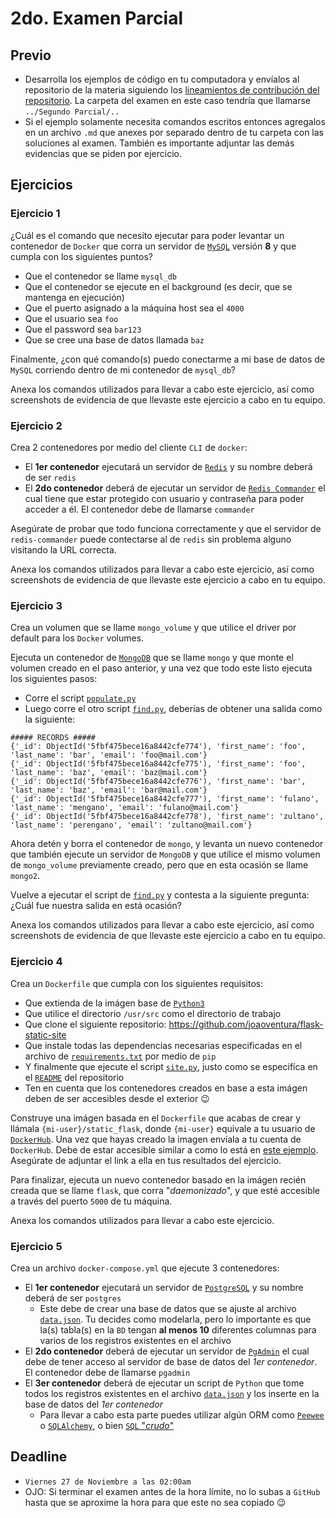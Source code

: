 # 2do. Examen Parcial

## Previo

- Desarrolla los ejemplos de código en tu computadora y envíalos al repositorio de la materia siguiendo los [lineamientos de contribución del repositorio](https://github.com/AnhellO/DAS_Sistemas#contributing). La carpeta del examen en este caso tendría que llamarse `../Segundo Parcial/..`
- Si el ejemplo solamente necesita comandos escritos entonces agregalos en un archivo `.md` que anexes por separado dentro de tu carpeta con las soluciones al examen. También es importante adjuntar las demás evidencias que se piden por ejercicio.

## Ejercicios

### Ejercicio 1

¿Cuál es el comando que necesito ejecutar para poder levantar un contenedor de `Docker` que corra un servidor de [`MySQL`](https://hub.docker.com/_/mysql) versión **8** y que cumpla con los siguientes puntos?

- Que el contenedor se llame `mysql_db`
- Que el contenedor se ejecute en el background (es decir, que se mantenga en ejecución)
- Que el puerto asignado a la máquina host sea el `4000`
- Que el usuario sea `foo`
- Que el password sea `bar123`
- Que se cree una base de datos llamada `baz`

Finalmente, ¿con qué comando(s) puedo conectarme a mi base de datos de `MySQL` corriendo dentro de mi contenedor de `mysql_db`?

Anexa los comandos utilizados para llevar a cabo este ejercicio, así como screenshots de evidencia de que llevaste este ejercicio a cabo en tu equipo.

### Ejercicio 2

Crea 2 contenedores por medio del cliente `CLI` de `docker`:

- El **1er contenedor** ejecutará un servidor de [`Redis`](https://hub.docker.com/_/redis) y su nombre deberá de ser `redis`
- El **2do contenedor** deberá de ejecutar un servidor de [`Redis Commander`](https://hub.docker.com/r/rediscommander/redis-commander) el cual tiene que estar protegido con usuario y contraseña para poder acceder a él. El contenedor debe de llamarse `commander`

Asegúrate de probar que todo funciona correctamente y que el servidor de `redis-commander` puede contectarse al de `redis` sin problema alguno visitando la URL correcta.

Anexa los comandos utilizados para llevar a cabo este ejercicio, así como screenshots de evidencia de que llevaste este ejercicio a cabo en tu equipo.

### Ejercicio 3

Crea un volumen que se llame `mongo_volume` y que utilice el driver por default para los `Docker` volumes.

Ejecuta un contenedor de [`MongoDB`](https://hub.docker.com/_/mongo) que se llame `mongo` y que monte el volumen creado en el paso anterior, y una vez que todo este listo ejecuta los siguientes pasos:

- Corre el script [`populate.py`](ejercicio-3/populate.py)
- Luego corre el otro script [`find.py`](ejercicio-3/find.py), deberías de obtener una salida como la siguiente:

``` shell
##### RECORDS #####
{'_id': ObjectId('5fbf475bece16a8442cfe774'), 'first_name': 'foo', 'last_name': 'bar', 'email': 'foo@mail.com'}
{'_id': ObjectId('5fbf475bece16a8442cfe775'), 'first_name': 'foo', 'last_name': 'baz', 'email': 'baz@mail.com'}
{'_id': ObjectId('5fbf475bece16a8442cfe776'), 'first_name': 'bar', 'last_name': 'baz', 'email': 'bar@mail.com'}
{'_id': ObjectId('5fbf475bece16a8442cfe777'), 'first_name': 'fulano', 'last_name': 'mengano', 'email': 'fulano@mail.com'}
{'_id': ObjectId('5fbf475bece16a8442cfe778'), 'first_name': 'zultano', 'last_name': 'perengano', 'email': 'zultano@mail.com'}
```

Ahora detén y borra el contenedor de `mongo`, y levanta un nuevo contenedor que también ejecute un servidor de `MongoDB` y que utilice el mismo volumen de `mongo_volume` previamente creado, pero que en esta ocasión se llame `mongo2`.

Vuelve a ejecutar el script de [`find.py`](ejercicio-3/find.py) y contesta a la siguiente pregunta: ¿Cuál fue nuestra salida en está ocasión?

Anexa los comandos utilizados para llevar a cabo este ejercicio, así como screenshots de evidencia de que llevaste este ejercicio a cabo en tu equipo.

### Ejercicio 4

Crea un `Dockerfile` que cumpla con los siguientes requisitos:

- Que extienda de la imágen base de [`Python3`](https://hub.docker.com/_/python)
- Que utilice el directorio `/usr/src` como el directorio de trabajo
- Que clone el siguiente repositorio: <https://github.com/joaoventura/flask-static-site>
- Que instale todas las dependencias necesarias especificadas en el archivo de [`requirements.txt`](https://github.com/joaoventura/flask-static-site/blob/master/requirements.txt) por medio de `pip`
- Y finalmente que ejecute el script [`site.py`](https://github.com/joaoventura/flask-static-site/blob/master/site.py), justo como se especifíca en el [`README`](https://github.com/joaoventura/flask-static-site#development--building) del repositorio
- Ten en cuenta que los contenedores creados en base a esta imágen deben de ser accesibles desde el exterior :wink:

Construye una imágen basada en el `Dockerfile` que acabas de crear y llámala `{mi-user}/static_flask`, donde `{mi-user}` equivale a tu usuario de [`DockerHub`](https://hub.docker.com/). Una vez que hayas creado la imagen envíala a tu cuenta de `DockerHub`. Debe de estar accesible similar a como lo está en [este ejemplo](https://hub.docker.com/repository/docker/anhellojz/static_flask/). Asegúrate de adjuntar el link a ella en tus resultados del ejercicio.

Para finalizar, ejecuta un nuevo contenedor basado en la imágen recién creada que se llame `flask`, que corra "_daemonizado_", y que esté accesible a través del puerto `5000` de tu máquina.

Anexa los comandos utilizados para llevar a cabo este ejercicio.

### Ejercicio 5

Crea un archivo `docker-compose.yml` que ejecute 3 contenedores:

- El **1er contenedor** ejecutará un servidor de [`PostgreSQL`](https://hub.docker.com/_/postgres) y su nombre deberá de ser `postgres`
  - Este debe de crear una base de datos que se ajuste al archivo [`data.json`](ejercicio-5/data.json). Tu decides como modelarla, pero lo importante es que la(s) tabla(s) en la `BD` tengan **al menos 10** diferentes columnas para varios de los registros existentes en el archivo
- El **2do contenedor** deberá de ejecutar un servidor de [`PgAdmin`](https://hub.docker.com/r/dpage/pgadmin4/) el cual debe de tener acceso al servidor de base de datos del _1er contenedor_. El contenedor debe de llamarse `pgadmin`
- El **3er contenedor** deberá de ejecutar un script de `Python` que tome todos los registros existentes en el archivo [`data.json`](ejercicio-5/data.json) y los inserte en la base de datos del _1er contenedor_
  - Para llevar a cabo esta parte puedes utilizar algún ORM como [`Peewee`](http://docs.peewee-orm.com/en/latest/) o [`SQLAlchemy`](https://www.sqlalchemy.org/), o bien [`SQL` "_crudo_"](https://www.postgresqltutorial.com/postgresql-python/)

## Deadline

- `Viernes 27 de Noviembre a las 02:00am`
- OJO: Si terminar el examen antes de la hora límite, no lo subas a `GitHub` hasta que se aproxime la hora para que este no sea copiado :wink:
